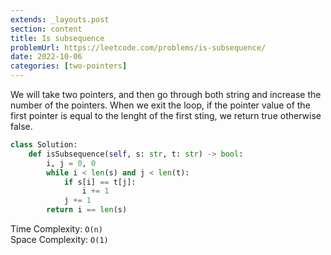 ```yaml
---
extends: _layouts.post
section: content
title: Is subsequence
problemUrl: https://leetcode.com/problems/is-subsequence/
date: 2022-10-06
categories: [two-pointers]
---
```


We will take two pointers, and then go through both string and increase the number of the pointers. When we exit the loop, if the pointer value of the first pointer is equal to the lenght of the first sting, we return true otherwise false.

```python
class Solution:
    def isSubsequence(self, s: str, t: str) -> bool:
        i, j = 0, 0
        while i < len(s) and j < len(t):
            if s[i] == t[j]:
                i += 1
            j += 1
        return i == len(s)
```

Time Complexity: `O(n)` <br/>
Space Complexity: `O(1)`